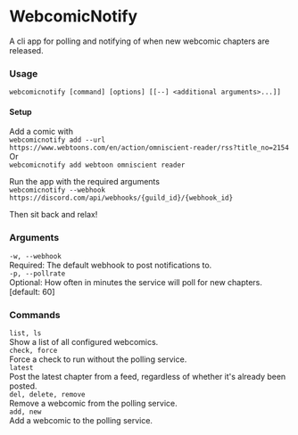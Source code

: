 # WebcomicNotify
A cli app for polling and notifying of when new webcomic chapters are released.

### Usage  
`webcomicnotify [command] [options] [[--] <additional arguments>...]]`

#### Setup
Add a comic with  
`webcomicnotify add --url https://www.webtoons.com/en/action/omniscient-reader/rss?title_no=2154`  
Or  
`webcomicnotify add webtoon omniscient reader`  

Run the app with the required arguments  
`webcomicnotify --webhook https://discord.com/api/webhooks/{guild_id}/{webhook_id}`  

Then sit back and relax!

### Arguments
`-w, --webhook`  
Required: The default webhook to post notifications to.  
`-p, --pollrate`  
Optional: How often in minutes the service will poll for new chapters. [default: 60]  

### Commands  
`list, ls`  
Show a list of all configured webcomics.  
`check, force`  
Force a check to run without the polling service.  
`latest`  
Post the latest chapter from a feed, regardless of whether it's already been posted.  
`del, delete, remove`  
Remove a webcomic from the polling service.  
`add, new`  
Add a webcomic to the polling service.  